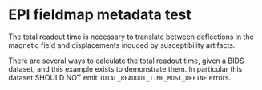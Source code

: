 # EPI fieldmap metadata test

The total readout time is necessary to translate between deflections
in the magnetic field and displacements induced by susceptibility artifacts.

There are several ways to calculate the total readout time, given a BIDS
dataset, and this example exists to demonstrate them.
In particular this dataset SHOULD NOT emit `TOTAL_READOUT_TIME_MUST_DEFINE` errors.
